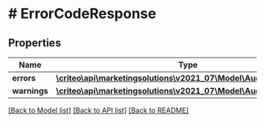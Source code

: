# # ErrorCodeResponse

## Properties

Name | Type | Description | Notes
------------ | ------------- | ------------- | -------------
**errors** | [**\criteo\api\marketingsolutions\v2021_07\Model\AudienceError[]**](AudienceError.md) |  |
**warnings** | [**\criteo\api\marketingsolutions\v2021_07\Model\AudienceWarning[]**](AudienceWarning.md) |  | [optional]

[[Back to Model list]](../../README.md#models) [[Back to API list]](../../README.md#endpoints) [[Back to README]](../../README.md)
